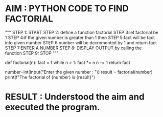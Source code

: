 # AIM : PYTHON CODE TO FIND FACTORIAL

"""
STEP 1: START
STEP 2: define a function factorial 
STEP 3:let factorial be 1 
STEP 4:if the given number is greater than  1 then
STEP 5:fact will be fact into given number
STEP 6:number will be decremented by 1 and return fact
STEP 7:ENTER A NUMBER
STEP 8: DISPLAY OUTPUT by calling the function
STEP 9: STOP
"""


def factorial(n):
    fact = 1
    while n > 1:
        fact *= n
        n -= 1
    return fact

number=int(input("Enter the given number : "))
result = factorial(number)
print(f"The factorial of {number} is {result}")


# RESULT :  Understood the aim and executed the program.

